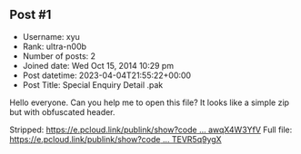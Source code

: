 ## Post #1
- Username: xyu
- Rank: ultra-n00b
- Number of posts: 2
- Joined date: Wed Oct 15, 2014 10:29 pm
- Post datetime: 2023-04-04T21:55:22+00:00
- Post Title: Special Enquiry Detail .pak

Hello everyone.
Can you help me to open this file? It looks like a simple zip but with obfuscated header.

Stripped: [https://e.pcloud.link/publink/show?code ... awqX4W3YfV](https://e.pcloud.link/publink/show?code=XZ4GWSZNLTy5I3UgTzHnLyxRmawqX4W3YfV)
Full file: [https://e.pcloud.link/publink/show?code ... TEVR5q9ygX](https://e.pcloud.link/publink/show?code=XZjaWSZj7WUiHh2amQO5VSwnlTEVR5q9ygX)
